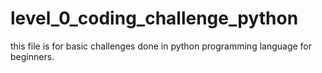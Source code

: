 # level_0_coding_challenge_python

this file is for basic challenges done in python programming language for beginners.
